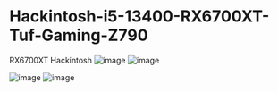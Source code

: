 # Hackintosh-i5-13400-RX6700XT-Tuf-Gaming-Z790
RX6700XT Hackintosh
![image](https://github.com/sonvirgo/Hackintosh-i5-13400-RX6700XT-Tuf-Gaming-Z790/assets/10823037/ba6b6827-5693-4881-9b5e-630cf5f23ed6)
![image](https://github.com/sonvirgo/Hackintosh-i5-13400-RX6700XT-Tuf-Gaming-Z790/assets/10823037/34b90fa7-5457-4e30-929d-bc6eda629d53)

![image](https://github.com/sonvirgo/Hackintosh-i5-13400-RX6700XT-Tuf-Gaming-Z790/assets/10823037/c2e6eed5-bdd4-4270-be43-c269731571ca)
![image](https://github.com/sonvirgo/Hackintosh-i5-13400-RX6700XT-Tuf-Gaming-Z790/assets/10823037/3e057342-0cd6-44f9-a984-8d43a08ef351)
